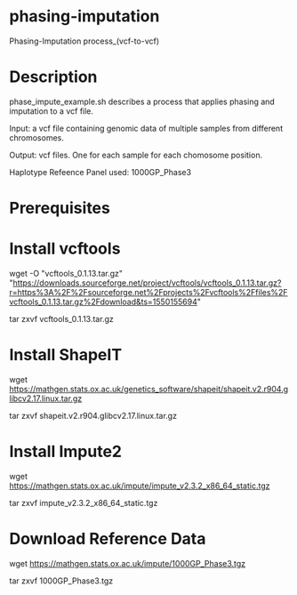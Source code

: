 # phasing-imputation
Phasing-Imputation process_(vcf-to-vcf)

# Description
phase_impute_example.sh describes a process that applies phasing and imputation to a vcf file. 

Input: a vcf file containing genomic data of multiple samples from different chromosomes.

Output: vcf files. One for each sample for each chomosome position. 

Haplotype Refeence Panel used: 1000GP_Phase3

# Prerequisites

# Install vcftools
wget -O "vcftools_0.1.13.tar.gz"  "https://downloads.sourceforge.net/project/vcftools/vcftools_0.1.13.tar.gz?r=https%3A%2F%2Fsourceforge.net%2Fprojects%2Fvcftools%2Ffiles%2Fvcftools_0.1.13.tar.gz%2Fdownload&ts=1550155694"

tar zxvf vcftools_0.1.13.tar.gz

# Install ShapeIT
wget https://mathgen.stats.ox.ac.uk/genetics_software/shapeit/shapeit.v2.r904.glibcv2.17.linux.tar.gz

tar zxvf shapeit.v2.r904.glibcv2.17.linux.tar.gz

# Install Impute2
wget https://mathgen.stats.ox.ac.uk/impute/impute_v2.3.2_x86_64_static.tgz

tar zxvf impute_v2.3.2_x86_64_static.tgz

# Download Reference Data
wget https://mathgen.stats.ox.ac.uk/impute/1000GP_Phase3.tgz 

tar zxvf 1000GP_Phase3.tgz
